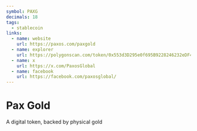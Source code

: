 ```yaml
---
symbol: PAXG
decimals: 18
tags:
  - stablecoin
links:
  - name: website
    url: https://paxos.com/paxgold
  - name: explorer
    url: https://polygonscan.com/token/0x553d3D295e0f695B9228246232eDF400ed3560B5
  - name: x
    url: https://x.com/PaxosGlobal
  - name: facebook
    url: https://facebook.com/paxosglobal/
---
```


# Pax Gold

A digital token, backed by physical gold
